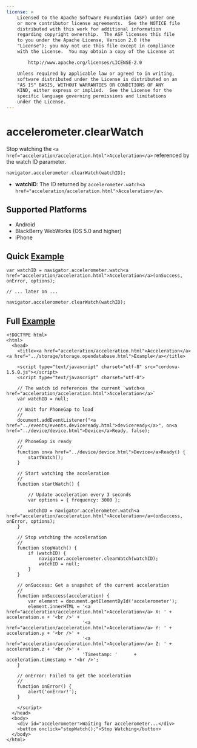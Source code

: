 ```yaml
---
license: >
    Licensed to the Apache Software Foundation (ASF) under one
    or more contributor license agreements.  See the NOTICE file
    distributed with this work for additional information
    regarding copyright ownership.  The ASF licenses this file
    to you under the Apache License, Version 2.0 (the
    "License"); you may not use this file except in compliance
    with the License.  You may obtain a copy of the License at

        http://www.apache.org/licenses/LICENSE-2.0

    Unless required by applicable law or agreed to in writing,
    software distributed under the License is distributed on an
    "AS IS" BASIS, WITHOUT WARRANTIES OR CONDITIONS OF ANY
    KIND, either express or implied.  See the License for the
    specific language governing permissions and limitations
    under the License.
---
```


accelerometer.clearWatch
========================

Stop watching the `<a href="acceleration/acceleration.html">Acceleration</a>` referenced by the watch ID parameter.

    navigator.accelerometer.clearWatch(watchID);

- __watchID__: The ID returned by `accelerometer.watch<a href="acceleration/acceleration.html">Acceleration</a>`.

Supported Platforms
-------------------

- Android
- BlackBerry WebWorks (OS 5.0 and higher)
- iPhone

Quick <a href="../storage/storage.opendatabase.html">Example</a>
-------------

    var watchID = navigator.accelerometer.watch<a href="acceleration/acceleration.html">Acceleration</a>(onSuccess, onError, options);
    
    // ... later on ...
    
    navigator.accelerometer.clearWatch(watchID);
    
Full <a href="../storage/storage.opendatabase.html">Example</a>
------------

    <!DOCTYPE html>
    <html>
      <head>
        <title><a href="acceleration/acceleration.html">Acceleration</a> <a href="../storage/storage.opendatabase.html">Example</a></title>

        <script type="text/javascript" charset="utf-8" src="cordova-1.5.0.js"></script>
        <script type="text/javascript" charset="utf-8">

        // The watch id references the current `watch<a href="acceleration/acceleration.html">Acceleration</a>`
        var watchID = null;
        
        // Wait for PhoneGap to load
        //
        document.addEventListener("<a href="../events/events.deviceready.html">deviceready</a>", on<a href="../device/device.html">Device</a>Ready, false);

        // PhoneGap is ready
        //
        function on<a href="../device/device.html">Device</a>Ready() {
            startWatch();
        }

        // Start watching the acceleration
        //
        function startWatch() {
            
            // Update acceleration every 3 seconds
            var options = { frequency: 3000 };
            
            watchID = navigator.accelerometer.watch<a href="acceleration/acceleration.html">Acceleration</a>(onSuccess, onError, options);
        }
        
        // Stop watching the acceleration
        //
        function stopWatch() {
            if (watchID) {
                navigator.accelerometer.clearWatch(watchID);
                watchID = null;
            }
        }
		    
        // onSuccess: Get a snapshot of the current acceleration
        //
        function onSuccess(acceleration) {
            var element = document.getElementById('accelerometer');
            element.innerHTML = '<a href="acceleration/acceleration.html">Acceleration</a> X: ' + acceleration.x + '<br />' +
                                '<a href="acceleration/acceleration.html">Acceleration</a> Y: ' + acceleration.y + '<br />' +
                                '<a href="acceleration/acceleration.html">Acceleration</a> Z: ' + acceleration.z + '<br />' + 
                                'Timestamp: '      + acceleration.timestamp + '<br />';
        }

        // onError: Failed to get the acceleration
        //
        function onError() {
            alert('onError!');
        }

        </script>
      </head>
      <body>
        <div id="accelerometer">Waiting for accelerometer...</div>
		<button onclick="stopWatch();">Stop Watching</button>
      </body>
    </html>
